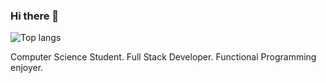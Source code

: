 ### Hi there 👋
![Top langs](https://github-readme-stats.vercel.app/api/top-langs?username=rembrandtcosta&hide=Makefile&langs_count=10)


Computer Science Student. Full Stack Developer. Functional Programming enjoyer. 
<!--
**rembrandtcosta/rembrandtcosta** is a ✨ _special_ ✨ repository because its `README.md` (this file) appears on your GitHub profile.

Here are some ideas to get you started:

- 🔭 I’m currently working on ...
- 🌱 I’m currently learning ...
- 👯 I’m looking to collaborate on ...
- 🤔 I’m looking for help with ...
- 💬 Ask me about ...
- 📫 How to reach me: ...
- 😄 Pronouns: ...
- ⚡ Fun fact: ...
-->
